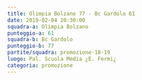 ```yaml
---
title: Olimpia Bolzano 77 - Bc Gardolo 61
date: 2019-02-04 20:30:00
squadra-a: Olimpia Bolzano
punteggio-a: 61
squadra-b: Bc Gardolo
punteggio-b: 77
partite/squadra: promozione-18-19
luogo: Pal. Scuola Media ¿E. Fermi¿
categoria: promozione
---
```

